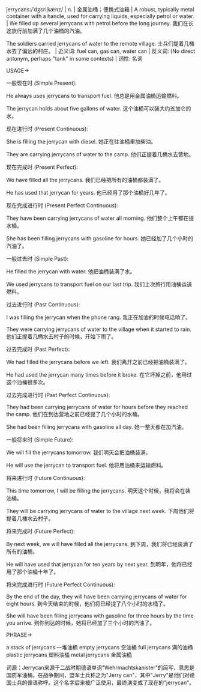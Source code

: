 jerrycans:/ˈdʒɛriˌkænz/ | n. | 金属油桶；便携式油箱 | A robust, typically metal container with a handle, used for carrying liquids, especially petrol or water. |  We filled up several jerrycans with petrol before the long journey. 我们在长途旅行前加满了几个油桶的汽油。

The soldiers carried jerrycans of water to the remote village. 士兵们提着几桶水去了偏远的村庄。 | 近义词: fuel can, gas can, water can | 反义词:  (No direct antonym, perhaps "tank" in some contexts) | 词性: 名词


USAGE->

一般现在时 (Simple Present):

He always uses jerrycans to transport fuel. 他总是用金属油桶运输燃料。

The jerrycan holds about five gallons of water.  这个油桶可以装大约五加仑的水。


现在进行时 (Present Continuous):

She is filling the jerrycan with diesel. 她正在往油桶里加柴油。

They are carrying jerrycans of water to the camp. 他们正提着几桶水去营地。


现在完成时 (Present Perfect):

We have filled all the jerrycans. 我们已经把所有的油桶都装满了。

He has used that jerrycan for years. 他已经用了那个油桶好几年了。


现在完成进行时 (Present Perfect Continuous):

They have been carrying jerrycans of water all morning. 他们整个上午都在提水桶。

She has been filling jerrycans with gasoline for hours. 她已经加了几个小时的汽油了。


一般过去时 (Simple Past):

He filled the jerrycan with water. 他把油桶装满了水。

We used jerrycans to transport fuel on our last trip. 我们上次旅行用油桶运送燃料。


过去进行时 (Past Continuous):

I was filling the jerrycan when the phone rang. 我正在加油的时候电话响了。

They were carrying jerrycans of water to the village when it started to rain.  他们正提着几桶水去村子的时候，开始下雨了。


过去完成时 (Past Perfect):

We had filled the jerrycans before we left. 我们离开之前已经把油桶装满了。

He had used the jerrycan many times before it broke.  在它坏掉之前，他用过这个油桶很多次。


过去完成进行时 (Past Perfect Continuous):

They had been carrying jerrycans of water for hours before they reached the camp.  他们在到达营地之前已经提了几个小时的水桶。

She had been filling jerrycans with gasoline all day. 她一整天都在加汽油。


一般将来时 (Simple Future):

We will fill the jerrycans tomorrow. 我们明天会把油桶装满。

He will use the jerrycan to transport fuel. 他将用油桶来运输燃料。


将来进行时 (Future Continuous):

This time tomorrow, I will be filling the jerrycans. 明天这个时候，我将会在装油桶。

They will be carrying jerrycans of water to the village next week.  下周他们将提着几桶水去村子。


将来完成时 (Future Perfect):

By next week, we will have filled all the jerrycans.  到下周，我们将已经装满了所有的油桶。

He will have used that jerrycan for ten years by next year. 到明年，他将已经用了那个油桶十年了。


将来完成进行时 (Future Perfect Continuous):

By the end of the day, they will have been carrying jerrycans of water for eight hours. 到今天结束的时候，他们将已经提了八个小时的水桶了。

She will have been filling jerrycans with gasoline for three hours by the time you arrive.  到你到达的时候，她将已经加了三个小时的汽油了。


PHRASE->

a stack of jerrycans 一堆油桶
empty jerrycans 空油桶
full jerrycans 满的油桶
plastic jerrycans 塑料油桶
metal jerrycans 金属油桶


词源：Jerrycan来源于二战时期德语单词"Wehrmachtskanister"的简写，意思是国防军油桶。在战争期间，盟军士兵称之为"Jerry can"，其中"Jerry"是他们对德国士兵的俚语称呼。这个名字后来被广泛使用，最终演变成了现在的"jerrycan"。
